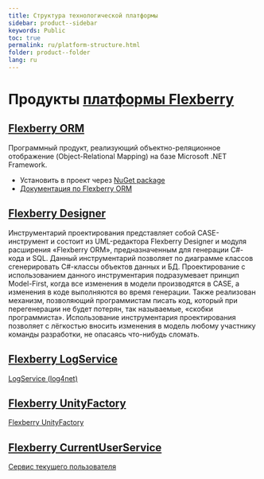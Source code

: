 ```yaml
---
title: Структура технологической платформы
sidebar: product--sidebar
keywords: Public
toc: true
permalink: ru/platform-structure.html
folder: product--folder
lang: ru
---
```


# Продукты [платформы Flexberry](http://flexberry.net)

## [Flexberry ORM](fo_flexberry-orm.html)
Программный продукт, реализующий объектно-реляционное отображение (Object-Relational Mapping) на базе Microsoft .NET Framework.

* Установить в проект через [NuGet package](https://www.nuget.org/packages/NewPlatform.Flexberry.ORM)
* [Документация по Flexberry ORM](fo_flexberry-orm.html)

## [Flexberry Designer](fd_landing_page.html)
Инструментарий проектирования представляет собой CASE-инструмент и состоит из UML-редактора Flexberry Designer и модуля расширения «Flexberry ORM», предназначенным для генерации C#-кода и SQL. Данный инструментарий позволяет по диаграмме классов сгенерировать C#-классы объектов данных и БД. Проектирование с использованием данного инструментария подразумевает принцип Model-First, когда все изменения в модели производятся в CASE, а изменения в коде выполняются во время генерации. Также реализован механизм, позволяющий программистам писать код, который при перегенерации не будет потерян, так называемые, «скобки программиста». Использование инструментария проектирования позволяет с лёгкостью вносить изменения в модель любому участнику команды разработки, не опасаясь что-нибудь сломать.

## [Flexberry LogService](log-service-log4net.html)
[LogService (log4net)](log-service-log4net.html)

## [Flexberry UnityFactory](fo_unity-factory.html)
[Flexberry UnityFactory](fo_unity-factory.html)

## [Flexberry CurrentUserService](fo_current-user-service.html)
[Сервис текущего пользователя](fo_current-user-service.html)
